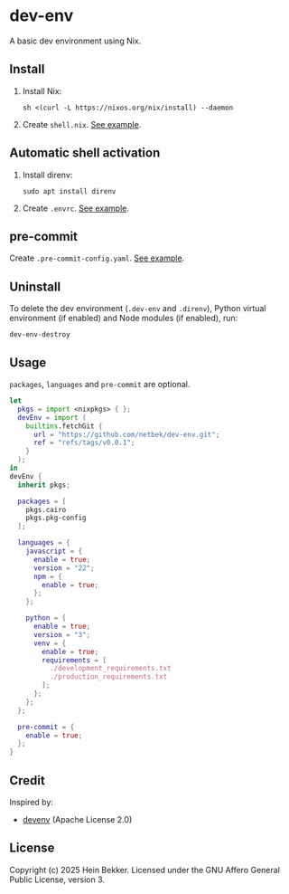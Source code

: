 # dev-env

A basic dev environment using Nix.

## Install

1. Install Nix:

    ```shell
    sh <(curl -L https://nixos.org/nix/install) --daemon
    ```

2. Create `shell.nix`. [See example](#usage).

## Automatic shell activation

1. Install direnv:

    ```shell
    sudo apt install direnv
    ```

2. Create `.envrc`. [See example](.envrc).

## pre-commit

Create `.pre-commit-config.yaml`. [See example](.pre-commit-config.yaml).

## Uninstall

To delete the dev environment (`.dev-env` and `.direnv`), Python virtual environment (if enabled) and Node modules (if enabled), run:

```shell
dev-env-destroy
```

## Usage

`packages`, `languages` and `pre-commit` are optional.

```nix
let
  pkgs = import <nixpkgs> { };
  devEnv = import (
    builtins.fetchGit {
      url = "https://github.com/netbek/dev-env.git";
      ref = "refs/tags/v0.0.1";
    }
  );
in
devEnv {
  inherit pkgs;

  packages = [
    pkgs.cairo
    pkgs.pkg-config
  ];

  languages = {
    javascript = {
      enable = true;
      version = "22";
      npm = {
        enable = true;
      };
    };

    python = {
      enable = true;
      version = "3";
      venv = {
        enable = true;
        requirements = [
          ./development_requirements.txt
          ./production_requirements.txt
        ];
      };
    };
  };

  pre-commit = {
    enable = true;
  };
}
```

## Credit

Inspired by:

- [devenv](https://github.com/cachix/devenv) (Apache License 2.0)

## License

Copyright (c) 2025 Hein Bekker. Licensed under the GNU Affero General Public License, version 3.
